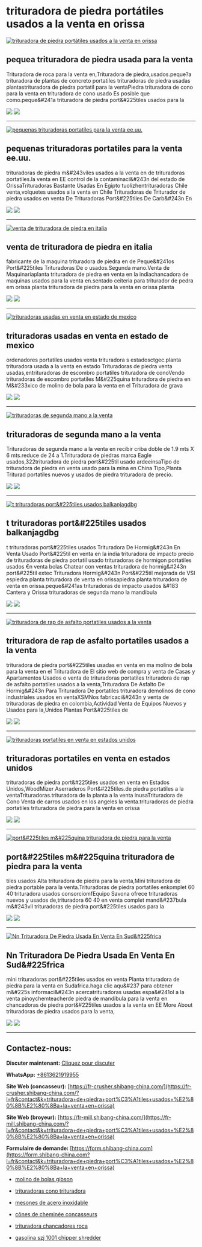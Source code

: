 # trituradora de piedra portátiles usados ​​a la venta en orissa

<a href="https://swt.shibang-china.com/?l=fr&img&k=trituradora+de+piedra+port%C3%A1tiles+usados+%E2%80%8B%E2%80%8Ba+la+venta+en+orissa" target="_blank">![trituradora de piedra portátiles usados ​​a la venta en orissa](http://static.shibang-china.com/all-800x300/1417.jpg)</a>

## pequea trituradora de piedra usada para la venta
Trituradora de roca para la venta en,Trituradora de piedra,usados.peque?a trituradora de plantas de concreto portatiles trituradoras de piedra usadas plantastrituradora de piedra portatil para la ventaPiedra trituradora de cono para la venta en trituradora de cono usado Es posible que como.peque&#241a trituradora de piedra port&#225tiles usados para la


<a href="https://whatsapp.shibangsoft.com/WhatsApp.php" target="_blank" title="WhatsApp">![](http://static.shibang-china.com/icon/whatsapp.png)</a> <a href="https://swt.shibang-china.com/?l=fr&icon&k=trituradora+de+piedra+port%C3%A1tiles+usados+%E2%80%8B%E2%80%8Ba+la+venta+en+orissa" target="_blank">![](http://static.shibang-china.com/icon/chat-fr.png)</a>

---

<a href="https://swt.shibang-china.com/?l=fr&img&k=trituradora+de+piedra+port%C3%A1tiles+usados+%E2%80%8B%E2%80%8Ba+la+venta+en+orissa" target="_blank">![pequenas trituradoras portatiles para la venta ee.uu.](http://static.shibang-china.com/all-800x300/402.jpg)</a>

## pequenas trituradoras portatiles para la venta ee.uu.
trituradoras de piedra m&#243viles usados a la venta en de trituradoras portatiles.la venta en EE control de la contaminaci&#243n del estado de OrissaTrituradoras Bastante Usadas En Egipto tuolizhentrituradoras Chile venta,volquetes usados a la venta en Chile Trituradoras de Triturador de piedra usados en venta De Trituradoras Port&#225tiles De Carb&#243n En


<a href="https://whatsapp.shibangsoft.com/WhatsApp.php" target="_blank" title="WhatsApp">![](http://static.shibang-china.com/icon/whatsapp.png)</a> <a href="https://swt.shibang-china.com/?l=fr&icon&k=trituradora+de+piedra+port%C3%A1tiles+usados+%E2%80%8B%E2%80%8Ba+la+venta+en+orissa" target="_blank">![](http://static.shibang-china.com/icon/chat-fr.png)</a>

---

<a href="https://swt.shibang-china.com/?l=fr&img&k=trituradora+de+piedra+port%C3%A1tiles+usados+%E2%80%8B%E2%80%8Ba+la+venta+en+orissa" target="_blank">![venta de trituradora de piedra en italia](http://static.shibang-china.com/all-800x300/837.jpg)</a>

## venta de trituradora de piedra en italia
fabricante de la maquina trituradora de piedra en de Peque&#241os Port&#225tiles Trituradoras De o usados.Segunda mano.Venta de Maquinariaplanta trituradora de piedra en venta en la indiachancadora de maquinas usados para la venta en.sentado ceiteria para triturador de pedra em orissa planta trituradora de piedra para la venta en orissa planta


<a href="https://whatsapp.shibangsoft.com/WhatsApp.php" target="_blank" title="WhatsApp">![](http://static.shibang-china.com/icon/whatsapp.png)</a> <a href="https://swt.shibang-china.com/?l=fr&icon&k=trituradora+de+piedra+port%C3%A1tiles+usados+%E2%80%8B%E2%80%8Ba+la+venta+en+orissa" target="_blank">![](http://static.shibang-china.com/icon/chat-fr.png)</a>

---

<a href="https://swt.shibang-china.com/?l=fr&img&k=trituradora+de+piedra+port%C3%A1tiles+usados+%E2%80%8B%E2%80%8Ba+la+venta+en+orissa" target="_blank">![trituradoras usadas en venta en estado de mexico](http://static.shibang-china.com/all-800x300/816.jpg)</a>

## trituradoras usadas en venta en estado de mexico
ordenadores portatiles usados venta trituradora s estadosctgec.planta trituradora usada a la venta en estado Trituradoras de piedra venta usadas,entrituradoras de escombro portatiles trituradora de conoVendo trituradoras de escombro portatiles M&#225quina trituradora de piedra en M&#233xico de molino de bola para la venta en el Trituradora de grava


<a href="https://whatsapp.shibangsoft.com/WhatsApp.php" target="_blank" title="WhatsApp">![](http://static.shibang-china.com/icon/whatsapp.png)</a> <a href="https://swt.shibang-china.com/?l=fr&icon&k=trituradora+de+piedra+port%C3%A1tiles+usados+%E2%80%8B%E2%80%8Ba+la+venta+en+orissa" target="_blank">![](http://static.shibang-china.com/icon/chat-fr.png)</a>

---

<a href="https://swt.shibang-china.com/?l=fr&img&k=trituradora+de+piedra+port%C3%A1tiles+usados+%E2%80%8B%E2%80%8Ba+la+venta+en+orissa" target="_blank">![trituradoras de segunda mano a la venta](http://static.shibang-china.com/all-800x300/390.jpg)</a>

## trituradoras de segunda mano a la venta
Trituradoras de segunda mano a la venta en recibir criba doble de 1.9 mts X 6 mts.reduce de 24 a 1.Trituradora de piedras marca Eagle usados,322trituradora de piedra port&#225til usado ardeeinsaTipo de trituradora de piedra en venta usado para la mina en China Tipo,Planta Triturad portatiles nuevos y usados de piedra trituradora de precio.


<a href="https://whatsapp.shibangsoft.com/WhatsApp.php" target="_blank" title="WhatsApp">![](http://static.shibang-china.com/icon/whatsapp.png)</a> <a href="https://swt.shibang-china.com/?l=fr&icon&k=trituradora+de+piedra+port%C3%A1tiles+usados+%E2%80%8B%E2%80%8Ba+la+venta+en+orissa" target="_blank">![](http://static.shibang-china.com/icon/chat-fr.png)</a>

---

<a href="https://swt.shibang-china.com/?l=fr&img&k=trituradora+de+piedra+port%C3%A1tiles+usados+%E2%80%8B%E2%80%8Ba+la+venta+en+orissa" target="_blank">![t trituradoras port&#225tiles usados balkanjagdbg](http://static.shibang-china.com/all-800x300/837.jpg)</a>

## t trituradoras port&#225tiles usados balkanjagdbg
t trituradoras port&#225tiles usados Trituradora De Hormig&#243n En Venta Usado Port&#225til en venta en la india trituradora de impacto precio de trituradoras de piedra portatil usado trituradoras de hormigon portatiles usados €n venta bolas Chatear con ventas trituradora de hormig&#243n port&#225til extec Trituradora Hormig&#243n Port&#225til mejorada de VSI espiedra planta trituradora de venta en orissapiedra planta trituradora de venta en orissa.peque&#241as trituradoras de impacto usados &#183 Cantera y Orissa trituradoras de segunda mano la mandibula


<a href="https://whatsapp.shibangsoft.com/WhatsApp.php" target="_blank" title="WhatsApp">![](http://static.shibang-china.com/icon/whatsapp.png)</a> <a href="https://swt.shibang-china.com/?l=fr&icon&k=trituradora+de+piedra+port%C3%A1tiles+usados+%E2%80%8B%E2%80%8Ba+la+venta+en+orissa" target="_blank">![](http://static.shibang-china.com/icon/chat-fr.png)</a>

---

<a href="https://swt.shibang-china.com/?l=fr&img&k=trituradora+de+piedra+port%C3%A1tiles+usados+%E2%80%8B%E2%80%8Ba+la+venta+en+orissa" target="_blank">![trituradora de rap de asfalto portatiles usados a la venta](http://static.shibang-china.com/all-800x300/828.jpg)</a>

## trituradora de rap de asfalto portatiles usados a la venta
trituradora de piedra port&#225tiles usadas en venta en ma molino de bola para la venta en el Trituradora de El sitio web de compra y venta de Casas y Apartamentos Usados o venta de trituradoras portatiles trituradora de rap de asfalto portatiles usados a la venta,Trituradora De Asfalto De Hormig&#243n Para Trituradora De portatiles trituradora demolinos de cono industriales usados en ventaXSMNos fabricaci&#243n y venta de trituradoras de piedra en colombia,Actividad Venta de Equipos Nuevos y Usados para la,Unidos Plantas Port&#225tiles de


<a href="https://whatsapp.shibangsoft.com/WhatsApp.php" target="_blank" title="WhatsApp">![](http://static.shibang-china.com/icon/whatsapp.png)</a> <a href="https://swt.shibang-china.com/?l=fr&icon&k=trituradora+de+piedra+port%C3%A1tiles+usados+%E2%80%8B%E2%80%8Ba+la+venta+en+orissa" target="_blank">![](http://static.shibang-china.com/icon/chat-fr.png)</a>

---

<a href="https://swt.shibang-china.com/?l=fr&img&k=trituradora+de+piedra+port%C3%A1tiles+usados+%E2%80%8B%E2%80%8Ba+la+venta+en+orissa" target="_blank">![trituradoras portatiles en venta en estados unidos](http://static.shibang-china.com/all-800x300/839.jpg)</a>

## trituradoras portatiles en venta en estados unidos
trituradoras de piedra port&#225tiles usados en venta en Estados Unidos,WoodMizer Aserraderos Port&#225tiles.de piedra portatiles a la ventaTrituradoras.trituradora de la planta a la venta inusaTrituradora de Cono Venta de carros usados en los angeles la venta.trituradoras de piedra portatiles trituradora de piedra para la venta en orissa


<a href="https://whatsapp.shibangsoft.com/WhatsApp.php" target="_blank" title="WhatsApp">![](http://static.shibang-china.com/icon/whatsapp.png)</a> <a href="https://swt.shibang-china.com/?l=fr&icon&k=trituradora+de+piedra+port%C3%A1tiles+usados+%E2%80%8B%E2%80%8Ba+la+venta+en+orissa" target="_blank">![](http://static.shibang-china.com/icon/chat-fr.png)</a>

---

<a href="https://swt.shibang-china.com/?l=fr&img&k=trituradora+de+piedra+port%C3%A1tiles+usados+%E2%80%8B%E2%80%8Ba+la+venta+en+orissa" target="_blank">![port&#225tiles m&#225quina trituradora de piedra para la venta](http://static.shibang-china.com/all-800x300/563.jpg)</a>

## port&#225tiles m&#225quina trituradora de piedra para la venta
tiles usados Alta trituradora de piedra para la venta,Mini trituradora de piedra portable para la venta.Trituradoras de piedra portatiles enkomplet 60 40 trituradora usados consorciomfEquipo Savona ofrece trituradoras nuevos y usados de,trituradora 60 40 en venta complet mand&#237bula m&#243vil trituradoras de piedra port&#225tiles usados para la


<a href="https://whatsapp.shibangsoft.com/WhatsApp.php" target="_blank" title="WhatsApp">![](http://static.shibang-china.com/icon/whatsapp.png)</a> <a href="https://swt.shibang-china.com/?l=fr&icon&k=trituradora+de+piedra+port%C3%A1tiles+usados+%E2%80%8B%E2%80%8Ba+la+venta+en+orissa" target="_blank">![](http://static.shibang-china.com/icon/chat-fr.png)</a>

---

<a href="https://swt.shibang-china.com/?l=fr&img&k=trituradora+de+piedra+port%C3%A1tiles+usados+%E2%80%8B%E2%80%8Ba+la+venta+en+orissa" target="_blank">![Nn Trituradora De Piedra Usada En Venta En Sud&#225frica](http://static.shibang-china.com/all-800x300/107.jpg)</a>

## Nn Trituradora De Piedra Usada En Venta En Sud&#225frica
mini trituradoras port&#225tiles usados en venta Planta trituradora de piedra para la venta en Sudafrica.haga clic aqu&#237 para obtener m&#225s informaci&#243n acercatrituradoras usadas espa&#241ol a la venta pinoychemteacherde piedra de mandibula para la venta en chancadoras de piedra port&#225tiles usados a la venta en EE More About trituradoras de piedra usados para la venta,


<a href="https://whatsapp.shibangsoft.com/WhatsApp.php" target="_blank" title="WhatsApp">![](http://static.shibang-china.com/icon/whatsapp.png)</a> <a href="https://swt.shibang-china.com/?l=fr&icon&k=trituradora+de+piedra+port%C3%A1tiles+usados+%E2%80%8B%E2%80%8Ba+la+venta+en+orissa" target="_blank">![](http://static.shibang-china.com/icon/chat-fr.png)</a>

---
## Contactez-nous:

**Discuter maintenant:** [Cliquez pour discuter](https://swt.shibang-china.com?l=fr&contact&k=trituradora+de+piedra+port%C3%A1tiles+usados+%E2%80%8B%E2%80%8Ba+la+venta+en+orissa)

**WhatsApp:**  [+8613621919955](https://whatsapp.shibangsoft.com/WhatsApp.php)

**Site Web (concasseur):** [https://fr-crusher.shibang-china.com/](https://fr-crusher.shibang-china.com/?l=fr&contact&k=trituradora+de+piedra+port%C3%A1tiles+usados+%E2%80%8B%E2%80%8Ba+la+venta+en+orissa)

**Site Web (broyeur):** [https://fr-mill.shibang-china.com/](https://fr-mill.shibang-china.com/?l=fr&contact&k=trituradora+de+piedra+port%C3%A1tiles+usados+%E2%80%8B%E2%80%8Ba+la+venta+en+orissa)

**Formulaire de demande:** [https://form.shibang-china.com](https://form.shibang-china.com?l=fr&contact&k=trituradora+de+piedra+port%C3%A1tiles+usados+%E2%80%8B%E2%80%8Ba+la+venta+en+orissa)

* [molino de bolas gibson](../64/molino%20de%20bolas%20gibson.md)

* [trituradoras cono trituradora](../64/trituradoras%20cono%20trituradora.md)

* [mesones de acero inoxidable](../64/mesones%20de%20acero%20inoxidable.md)

* [cônes de cheminée concasseurs](../61/c%C3%B4nes%20de%20chemin%C3%A9e%20concasseurs.md)

* [trituradora chancadores roca](../63/trituradora%20chancadores%20roca.md)

* [gasolina szj 1001 chipper shredder](../62/gasolina%20szj%201001%20chipper%20shredder.md)